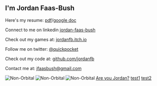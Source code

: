 ## I'm Jordan Faas-Bush
Here's my resume: [pdf](https://drive.google.com/file/d/147DIoEWiG1h01Kpcx50TIX-owGP6rEhs/view?usp=sharing)/[google doc](https://docs.google.com/document/d/14-Ds21h6KN6pABaarOmOIMtYxzzYgPCjcv4rJTjM3co/edit?usp=sharing)

Connect to me on linkedin [jordan-faas-bush](https://www.linkedin.com/in/jordan-faas-bush/)

Check out my games at: [jordanfb.itch.io](https://jordanfb.itch.io)

Follow me on twitter: [@quickpocket](https://twitter.com/quickpocket)

Check out my code at: [github.com/jordanfb](https://github.com/jordanfb)

Contact me at: [jfaasbush@gmail.com](mailto:jfaasbush@gmail.com)

<div class="AW-Form-243419266"></div>
<script type="text/javascript">(function(d, s, id) {
    var js, fjs = d.getElementsByTagName(s)[0];
    if (d.getElementById(id)) return;
    js = d.createElement(s); js.id = id;
    js.src = "//forms.aweber.com/form/66/243419266.js";
    fjs.parentNode.insertBefore(js, fjs);
    }(document, "script", "aweber-wjs-la708g63g"));
</script>



![Non-Orbital](https://jordanfb.github.io/Images/HackerViewPrototypeHackComputer.gif)
![Non-Orbital](https://jordanfb.github.io/Images/MegaHexagrowthGif.gif)
![Non-Orbital](https://jordanfb.github.io/Images/planetFLybyPresentation.PNG)
[Are you Jordan?](./amIjordan.html)
[test1](./ToothPikeSignup.html)
[test2](./ToothPikeSignup2.html)
